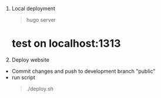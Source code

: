 1. Local deployment
    > hugo server   
    # test on localhost:1313
2. Deploy website
- Commit changes and push to development branch "public"
- run script
    > ./deploy.sh

